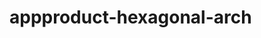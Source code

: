  # appproduct-hexagonal-arch                 
            
         
                       
        
                
                     
               
                      
           
          
             
      
    
   
   
 
